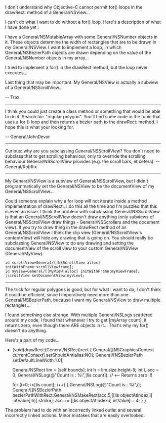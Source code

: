 I don't understand why Objective-C cannot permit for() loops in the drawRect: method of a General/NSView...

I can't do what I want to do without a for() loop. Here's a description of what I have done yet :

I have a General/NSMutableArray with some General/NSNumber objects in it.
These objects determine the width of rectangles that are to be drawn in my General/NSView.
I want to implement a loop, in which General/NSBezierPath objects are drawn depending on the value of the General/NSNumber objects in my array...

I tried to implement a for() in the drawRect method, but the loop never executes...

Last thing that may be important. My General/NSView is actually a subview of a General/NSScrollView...

-- Trax

----

I think you could just create a class method or something that would be able to do it. Search for: "regular polygon". You'll find some code in the topic that uses a for () loop and then returns a bezier path to the drawRect: method. 
I hope this is what your looking for. 

-- General/JohnDevor

----

Curious: why are you subclassing General/NSScrollView? You don't need to subclass that to get scrolling behaviour, only to override the scrolling behaviour General/NSScrollView provides (e.g. the scroll bars, et cetera). -- General/RobRix

----

My General/NSView is a subview of General/NSScrollView, but I didn't programmatically set the General/NSView to be the documentView of my General/NSScrollView... 

Could someone explain why a for loop will not iterate inside a method implementation of drawRect:. I do this all the time and I'm puzzled that this is even an issue. I think the problem with subclassing General/NSScrollView is that an General/NSScrollView doesn't draw anything (only subviews of General/NSScrollView draw things - General/NSScrollers and the document view). If you try to draw thing in the drawRect method of an General/NSScrollView I think the clip view (General/NSScrollView's contentView) will hide any drawing that is going on. You should really be subclassing General/NSView to do any drawing and setting the documentView of the scroll view to your custom General/NSView (General/MyView). 

    
    id scrollView=General/[[NSScrollView alloc] initWithFrame:scrollViewframe];
    id myView=General/[[MyView alloc] initWithFrame:myViewFrame];
    [scrollView setDocumentView:myView];


----

The trick for regular polygons is good, but for what I want to do, I don't think it could be efficient, since I imperatively need more than one General/NSBezierPath, because I want my General/NSView to draw multiple rectangles...

I found something else strange. With multiple General/NSLogs scattered around my code, I found that whenever I try to get [myArray count], it returns zero, even though there ARE objects in it... That's why my for() doesn't do anything.

Here's a part of my code...
    
- (void)drawRect:(General/NSRect)rect
{
    General/[[NSGraphicsContext currentContext] setShouldAntialias:NO];
    General/[NSBezierPath setDefaultLineWidth:1.0];
    
    General/NSRect lim = [self bounds];
    int h = lim.size.height-8;
    int i, acc = 0;
    General/NSLog(@"Count is : %i",[lis count]); // <-- Returns zero !!!
    
    for (i=0; i<[lis count]; i++) {
    General/NSLog(@"Count is : %i",i);
        General/[[NSBezierPath bezierPathWithRect:General/NSMakeRect(acc,5,[[lis objectAtIndex:i] intValue],h)] stroke];
        acc += [[lis objectAtIndex:i] intValue] + 4;
    }
}



The problem had to do with an incorrectly linked outlet and several incorrectly linked actions. Minor mistakes that are easily overlooked.